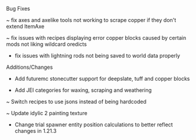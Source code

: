 Bug Fixes

~ fix axes and axelike tools not working to scrape copper if they don't extend ItemAxe

~ fix issues with recipes displaying error copper blocks caused by certain mods not liking wildcard oredicts

+ fix issues with lightning rods not being saved to world data properly

Additions/Changes

+ Add futuremc stonecutter support for deepslate, tuff and copper blocks

+ Add JEI categories for waxing, scraping and weathering

~ Switch recipes to use jsons instead of being hardcoded

~ Update idylic 2 painting texture

+ Change trial spawner entity position calculations to better reflect changes in 1.21.3